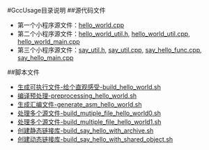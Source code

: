#GccUsage目录说明
##源代码文件
- 第一个小程序源文件：[hello_world.cpp](hello_world.cpp)
- 第二个小程序源文件：[hello_world_util.h](hello_world_util.h), [hello_world_util.cpp](hello_world_util.cpp),
[hello_world_main.cpp](hello_world_main.cpp)
- 第三个小程序源文件：[say_util.h](say_util.h), [say_util.cpp](say_util.cpp),
[say_hello_func.cpp](say_hello_func.cpp), [say_hello_main.cpp](say_hello_main.cpp)

##脚本文件
- [生成可执行文件-给个直观感受-build_hello_world.sh](build_hello_world.sh)
- [编译预处理-preprocessing_hello_world.sh](preprocessing_hello_world.sh)
- [生成汇编文件-generate_asm_hello_world.sh](generate_asm_hello_world.sh)
- [处理多个源文件-build_mutiple_file_hello_world0.sh](build_mutiple_file_hello_world0.sh)
- [处理多个源文件-build_multiple_file_hello_world1.sh](build_multiple_file_hello_world1.sh)
- [创建静态链接库-build_say_hello_with_archive.sh](build_say_hello_with_archive.sh)
- [创建动态链接库-build_say_hello_with_shared_object.sh](build_say_hello_with_shared_object.sh)

